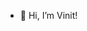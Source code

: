 - 👋 Hi, I’m Vinit!

<!---
narula-vinit/narula-vinit is a ✨ special ✨ repository because its `README.md` (this file) appears on your GitHub profile.
You can click the Preview link to take a look at your changes.
--->
